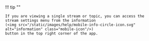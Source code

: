 !!! tip ""

    If you are viewing a single stream or topic, you can access the
    stream settings menu from the information
    (<img src="/static/images/help/mobile-info-circle-icon.svg" alt="information" class="mobile-icon"/>)
    button in the top right corner of the app.

